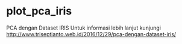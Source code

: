 # plot_pca_iris
PCA dengan Dataset IRIS
Untuk informasi lebih lanjut kunjungi http://www.triseptianto.web.id/2016/12/29/pca-dengan-dataset-iris/
